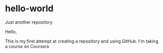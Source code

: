 # hello-world
Just another repository


Hello,

This is my first attempt at creating a repository and using GitHub.
I'm taking a course on Coursera
